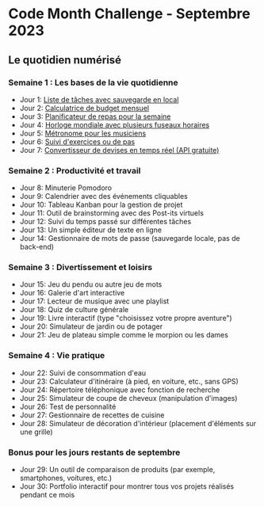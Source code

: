 # Code Month Challenge - Septembre 2023
## Le quotidien numérisé

### Semaine 1 : Les bases de la vie quotidienne
- Jour 1: [Liste de tâches avec sauvegarde en local](https://github.com/Ormidales/CodeMonthChallenge/tree/main/0.%20Septembre%202023%20-%20Le%20quotidien%20numérisé/Jour%201%20-%20Liste%20de%20tâches%20avec%20sauvegarde%20en%20local)
- Jour 2: [Calculatrice de budget mensuel](https://github.com/Ormidales/CodeMonthChallenge/tree/main/0.%20Septembre%202023%20-%20Le%20quotidien%20numérisé/Jour%202%20-%20Calculatrice%20de%20budget%20mensuel)
- Jour 3: [Planificateur de repas pour la semaine](https://github.com/Ormidales/CodeMonthChallenge/tree/main/0.%20Septembre%202023%20-%20Le%20quotidien%20numérisé/Jour%203%20-%20Planificateur%20de%20repas%20pour%20la%20semaine)
- Jour 4: [Horloge mondiale avec plusieurs fuseaux horaires](https://github.com/Ormidales/CodeMonthChallenge/tree/main/0.%20Septembre%202023%20-%20Le%20quotidien%20numérisé/Jour%204%20-%20Horloge%20mondiale%20avec%20plusieurs%20fuseaux%20horaires)
- Jour 5: [Métronome pour les musiciens](https://github.com/Ormidales/CodeMonthChallenge/tree/main/0.%20Septembre%202023%20-%20Le%20quotidien%20numérisé/Jour%205%20-%20Métronome%20pour%20les%20musiciens)
- Jour 6: [Suivi d'exercices ou de pas](https://github.com/Ormidales/CodeMonthChallenge/tree/main/0.%20Septembre%202023%20-%20Le%20quotidien%20numérisé/Jour%206%20-%20Suivi%20d'exercices%20ou%20de%20pas)
- Jour 7: [Convertisseur de devises en temps réel (API gratuite)](https://github.com/Ormidales/CodeMonthChallenge/tree/main/0.%20Septembre%202023%20-%20Le%20quotidien%20numérisé/Jour%207%20-%20Convertisseur%20de%20devises%20en%20temps%20réel)

### Semaine 2 : Productivité et travail
- Jour 8: Minuterie Pomodoro
- Jour 9: Calendrier avec des événements cliquables
- Jour 10: Tableau Kanban pour la gestion de projet
- Jour 11: Outil de brainstorming avec des Post-its virtuels
- Jour 12: Suivi du temps passé sur différentes tâches
- Jour 13: Un simple éditeur de texte en ligne
- Jour 14: Gestionnaire de mots de passe (sauvegarde locale, pas de back-end)

### Semaine 3 : Divertissement et loisirs
- Jour 15: Jeu du pendu ou autre jeu de mots
- Jour 16: Galerie d'art interactive
- Jour 17: Lecteur de musique avec une playlist
- Jour 18: Quiz de culture générale
- Jour 19: Livre interactif (type "choisissez votre propre aventure")
- Jour 20: Simulateur de jardin ou de potager
- Jour 21: Jeu de plateau simple comme le morpion ou les dames

### Semaine 4 : Vie pratique
- Jour 22: Suivi de consommation d'eau
- Jour 23: Calculateur d'itinéraire (à pied, en voiture, etc., sans GPS)
- Jour 24: Répertoire téléphonique avec fonction de recherche
- Jour 25: Simulateur de coupe de cheveux (manipulation d'images)
- Jour 26: Test de personnalité
- Jour 27: Gestionnaire de recettes de cuisine
- Jour 28: Simulateur de décoration d'intérieur (placement d'éléments sur une grille)

### Bonus pour les jours restants de septembre
- Jour 29: Un outil de comparaison de produits (par exemple, smartphones, voitures, etc.)
- Jour 30: Portfolio interactif pour montrer tous vos projets réalisés pendant ce mois
